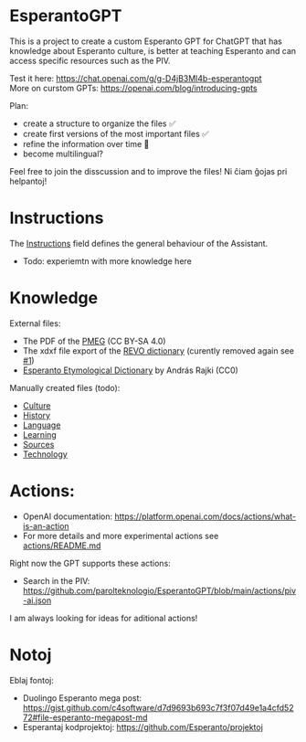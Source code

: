 # EsperantoGPT
This is a project to create a custom Esperanto GPT for ChatGPT that has knowledge about Esperanto culture, is better at teaching Esperanto and can access specific resources such as the PIV.

Test it here: https://chat.openai.com/g/g-D4jB3Ml4b-esperantogpt  
More on curstom GPTs: https://openai.com/blog/introducing-gpts

Plan:
* create a structure to organize the files ✅
* create first versions of the most important files ✅
* refine the information over time 🚧
* become multilingual?

Feel free to join the disscussion and to improve the files! Ni ĉiam ĝojas pri helpantoj!

# Instructions
The [Instructions](https://github.com/parolteknologio/EsperantoGPT/blob/main/Instructions.md) field defines the general behaviour of the Assistant.

* Todo: experiemtn with more knowledge here


# Knowledge

External files:
* The PDF of the [PMEG](https://bertilow.com/pmeg/elshutebla/pmeg_15.2.pdf)  (CC BY-SA 4.0)
* The xdxf file export of the [REVO dictionary](https://github.com/revuloj/revo-fonto/releases) (curently removed again see [#1](https://github.com/parolteknologio/EsperantoGPT/issues/1))
* [Esperanto Etymological Dictionary](https://github.com/parolteknologio/EsperantoGPT/blob/main/knowledge/Esperanto%20Etymological%20Dictionary.txt) by András Rajki (CC0)

Manually created files (todo):
* [Culture](https://github.com/parolteknologio/EsperantoGPT/blob/main/knowledge/Culture.md)
* [History](https://github.com/parolteknologio/EsperantoGPT/blob/main/knowledge/History.md)
* [Language](https://github.com/parolteknologio/EsperantoGPT/blob/main/knowledge/Language.md)
* [Learning](https://github.com/parolteknologio/EsperantoGPT/blob/main/knowledge/Learning.md)
* [Sources](https://github.com/parolteknologio/EsperantoGPT/blob/main/knowledge/Sources.md)
* [Technology](https://github.com/parolteknologio/EsperantoGPT/blob/main/knowledge/Technology.md)

# Actions:
* OpenAI documentation: https://platform.openai.com/docs/actions/what-is-an-action
* For more details and more experimental actions see [actions/README.md](https://github.com/parolteknologio/EsperantoGPT/blob/main/actions/README.md)

Right now the GPT supports these actions:
* Search in the PIV: https://github.com/parolteknologio/EsperantoGPT/blob/main/actions/piv-ai.json

I am always looking for ideas for aditional actions!

# Notoj
Eblaj fontoj:
* Duolingo Esperanto mega post: https://gist.github.com/c4software/d7d9693b693c7f3f07d49e1a4cfd5272#file-esperanto-megapost-md
* Esperantaj kodprojektoj: https://github.com/Esperanto/projektoj
